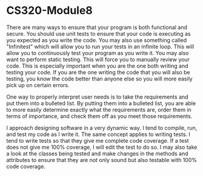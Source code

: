 # CS320-Module8

  There are many ways to ensure that your program is both functional and secure. You should use unit tests to ensure that your code is executing as you expected as you write the code. You may also use something called "Infinitest" which will allow you to run your tests in an infinite loop. This will allow you to continuously test your program as you write it. You may also want to perform static testing. This will force you to manually review your code. This is especially important when you are the one both writing and testing your code. If you are the one writing the code that you will also be testing, you know the code better than anyone else so you will more easily pick up on certain errors. 
  
  One way to properly interpret user needs is to take the requirements and put them into a bulleted list. By putting them into a bulleted list, you are able to more easily determine exactly what the requirements are, order them in terms of importance, and check them off as you meet those requirements. 
  
  I approach designing software in a very dynamic way. I tend to compile, run, and test my code as I write it. The same concept applies to writing tests. I tend to write tests so that they give me complete code coverage. If a test does not give me 100% coverage, I will edit the test to do so. I may also take a look at the classes being tested and make changes in the methods and attributes to ensure that they are not only sound but also testable with 100% code coverage. 
